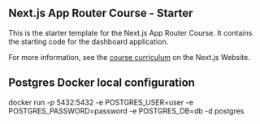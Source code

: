 ## Next.js App Router Course - Starter

This is the starter template for the Next.js App Router Course. It contains the starting code for the dashboard application.

For more information, see the [course curriculum](https://nextjs.org/learn) on the Next.js Website.

## Postgres Docker local configuration

docker run -p 5432:5432 -e POSTGRES_USER=user -e POSTGRES_PASSWORD=password -e POSTGRES_DB=db -d postgres
